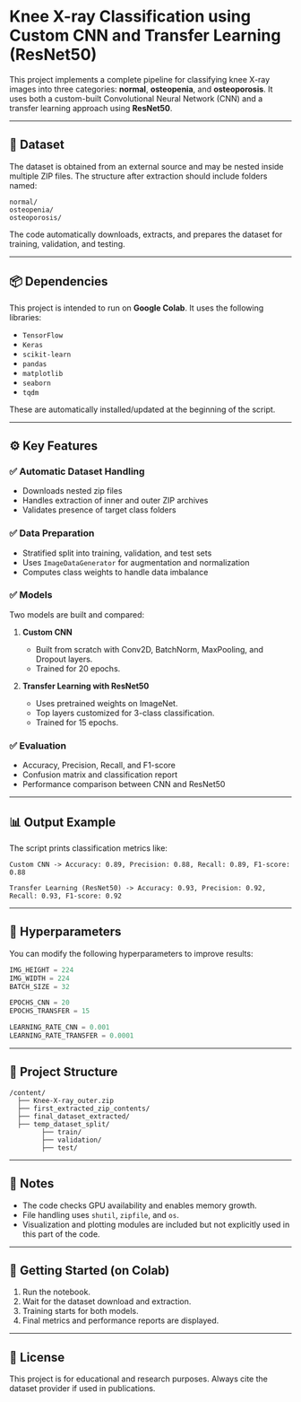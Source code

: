 
# Knee X-ray Classification using Custom CNN and Transfer Learning (ResNet50)

This project implements a complete pipeline for classifying knee X-ray images into three categories: **normal**, **osteopenia**, and **osteoporosis**. It uses both a custom-built Convolutional Neural Network (CNN) and a transfer learning approach using **ResNet50**.

---

## 📁 Dataset

The dataset is obtained from an external source and may be nested inside multiple ZIP files. The structure after extraction should include folders named:

```
normal/
osteopenia/
osteoporosis/
```

The code automatically downloads, extracts, and prepares the dataset for training, validation, and testing.

---

## 📦 Dependencies

This project is intended to run on **Google Colab**. It uses the following libraries:

* `TensorFlow`
* `Keras`
* `scikit-learn`
* `pandas`
* `matplotlib`
* `seaborn`
* `tqdm`

These are automatically installed/updated at the beginning of the script.

---

## ⚙️ Key Features

### ✅ Automatic Dataset Handling

* Downloads nested zip files
* Handles extraction of inner and outer ZIP archives
* Validates presence of target class folders

### ✅ Data Preparation

* Stratified split into training, validation, and test sets
* Uses `ImageDataGenerator` for augmentation and normalization
* Computes class weights to handle data imbalance

### ✅ Models

Two models are built and compared:

1. **Custom CNN**

   * Built from scratch with Conv2D, BatchNorm, MaxPooling, and Dropout layers.
   * Trained for 20 epochs.

2. **Transfer Learning with ResNet50**

   * Uses pretrained weights on ImageNet.
   * Top layers customized for 3-class classification.
   * Trained for 15 epochs.

### ✅ Evaluation

* Accuracy, Precision, Recall, and F1-score
* Confusion matrix and classification report
* Performance comparison between CNN and ResNet50

---

## 📊 Output Example

The script prints classification metrics like:

```
Custom CNN -> Accuracy: 0.89, Precision: 0.88, Recall: 0.89, F1-score: 0.88

Transfer Learning (ResNet50) -> Accuracy: 0.93, Precision: 0.92, Recall: 0.93, F1-score: 0.92
```

---

## 🔧 Hyperparameters

You can modify the following hyperparameters to improve results:

```python
IMG_HEIGHT = 224
IMG_WIDTH = 224
BATCH_SIZE = 32

EPOCHS_CNN = 20
EPOCHS_TRANSFER = 15

LEARNING_RATE_CNN = 0.001
LEARNING_RATE_TRANSFER = 0.0001
```

---

## 📍 Project Structure

```
/content/
  ├── Knee-X-ray_outer.zip
  ├── first_extracted_zip_contents/
  ├── final_dataset_extracted/
  ├── temp_dataset_split/
        ├── train/
        ├── validation/
        ├── test/
```

---

## 📌 Notes

* The code checks GPU availability and enables memory growth.
* File handling uses `shutil`, `zipfile`, and `os`.
* Visualization and plotting modules are included but not explicitly used in this part of the code.

---

## 🚀 Getting Started (on Colab)

1. Run the notebook.
2. Wait for the dataset download and extraction.
3. Training starts for both models.
4. Final metrics and performance reports are displayed.

---

## 📜 License

This project is for educational and research purposes. Always cite the dataset provider if used in publications.

